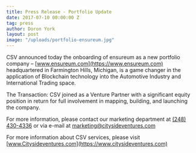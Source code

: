 ```yaml
---
title: Press Release - Portfolio Update
date: 2017-07-10 00:00:00 Z
tag: press
author: Doron York
layout: post
image: "/uploads/portfolio-ensureum.jpg"
---
```


CSV announced today the onboarding of ensureum as a new portfolio company –  [www.ensureum.com](https://www.ensureum.com) headquartered in Farmington Hills, Michigan, is a game changer in the application of Blockchain technology into the Automotive Industry and International Trading space.

The Transaction: CSV joined as a Venture Partner with a significant equity position in return for full involvement in mapping, building, and launching the company.

For more information, please contact our marketing department at [(248) 430-4336](tel:+12484304336) or via e-mail at [marketing@citysideventures.com](mailto:marketing@citysideventures.com)

For more information about CSV services, please visit [www.Citysideventures.com](https://www.citysideventures.com)